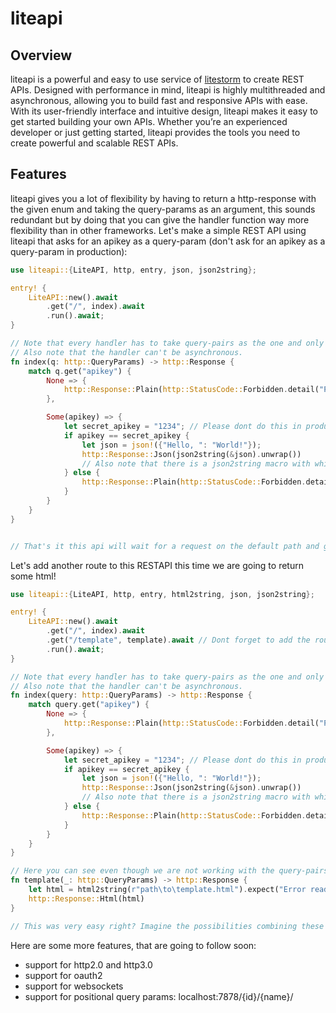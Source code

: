 # liteapi

## Overview

liteapi is a powerful and easy to use service of [litestorm](https://github.com/Kleinmarb/litestorm) to create REST APIs.
Designed with performance in mind, liteapi is highly multithreaded and asynchronous, allowing you to build fast and responsive APIs with ease.
With its user-friendly interface and intuitive design, liteapi makes it easy to get started building your own APIs. Whether you’re an experienced developer or just getting started, liteapi provides the tools you need to create powerful and scalable REST APIs.

## Features

liteapi gives you a lot of flexibility by having to return a http-response with the given enum and taking the query-params as an argument,
this sounds redundant but by doing that you can give the handler function way more flexibility than in other frameworks.
Let's make a simple REST API using liteapi that asks for an apikey as a query-param (don't ask for an apikey as a query-param in production):

``` rust
use liteapi::{LiteAPI, http, entry, json, json2string};

entry! {
    LiteAPI::new().await
        .get("/", index).await
        .run().await;
}

// Note that every handler has to take query-pairs as the one and only argument.
// Also note that the handler can't be asynchronous.
fn index(q: http::QueryParams) -> http::Response {
    match q.get("apikey") {
        None => {
            http::Response::Plain(http::StatusCode::Forbidden.detail("Please provide an apikey!"))
        },

        Some(apikey) => {
            let secret_apikey = "1234"; // Please dont do this in production
            if apikey == secret_apikey {
                let json = json!({"Hello, ": "World!"});
                http::Response::Json(json2string(&json).unwrap())
                // Also note that there is a json2string macro with which you can turn anything into json in liteapi
            } else {
                http::Response::Plain(http::StatusCode::Forbidden.detail("The apikey is wrong!"))
            }
        }
    }
}


// That's it this api will wait for a request on the default path and give a Forbidden if the apikey is not provided or wrong
```


Let's add another route to this RESTAPI this time we are going to return some html!

```rust
use liteapi::{LiteAPI, http, entry, html2string, json, json2string};

entry! {
    LiteAPI::new().await
        .get("/", index).await
        .get("/template", template).await // Dont forget to add the route here
        .run().await;
}

// Note that every handler has to take query-pairs as the one and only argument.
// Also note that the handler can't be asynchronous.
fn index(query: http::QueryParams) -> http::Response {
    match query.get("apikey") {
        None => {
            http::Response::Plain(http::StatusCode::Forbidden.detail("Please provide an apikey!"))
        },

        Some(apikey) => {
            let secret_apikey = "1234"; // Please dont do this in production
            if apikey == secret_apikey {
                let json = json!({"Hello, ": "World!"});
                http::Response::Json(json2string(&json).unwrap())
                // Also note that there is a json2string macro with which you can turn anything into json in liteapi
            } else {
                http::Response::Plain(http::StatusCode::Forbidden.detail("The apikey is wrong!"))
            }
        }
    }
}

// Here you can see even though we are not working with the query-pairs we have to take them as an argument
fn template(_: http::QueryParams) -> http::Response {
    let html = html2string(r"path\to\template.html").expect("Error reading the html!");
    http::Response::Html(html)
}

// This was very easy right? Imagine the possibilities combining these two routes
```

Here are some more features, that are going to follow soon:

- support for http2.0 and http3.0
- support for oauth2 
- support for websockets
- support for positional query params: localhost:7878/{id}/{name}/

